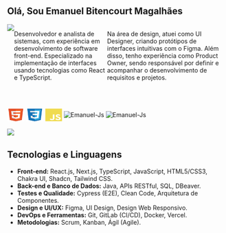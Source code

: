 ## Olá, Sou Emanuel Bitencourt Magalhães
 <div>
  <div style="display:flex">
  <img height="180em" align='right' src="https://github-readme-stats.vercel.app/api/top-langs/?username=emanuelBitenc&theme=dark&show_icons=true&hide_border=true&layout=compact"/>
   <p> Desenvolvedor e analista de sistemas, com experiência em desenvolvimento de software front-end. Especializado na implementação de interfaces usando tecnologias como React e TypeScript. 

Na área de design, atuei como UI Designer, criando protótipos de interfaces intuitivas com o Figma. Além disso, tenho experiência como Product Owner, sendo responsável por definir e acompanhar o desenvolvimento de requisitos e projetos.</p> 
 </div>


<div style="display: inline_block"><br>
 
  <img align="center" alt="Emanuel-HTML" height="30" width="40" src="https://raw.githubusercontent.com/devicons/devicon/master/icons/html5/html5-original.svg">
  <img align="center" alt="Emanuel-CSS" height="30" width="40" src="https://raw.githubusercontent.com/devicons/devicon/master/icons/css3/css3-original.svg">
  <img align="center" alt="Emanuel-Js" height="30" width="40" src="https://raw.githubusercontent.com/devicons/devicon/master/icons/javascript/javascript-plain.svg">
  <img align="center" alt="Emanuel-Js" height="30" width="40" src="https://cdn.jsdelivr.net/gh/devicons/devicon@latest/icons/typescript/typescript-original.svg" />
  <img align="center" alt="Emanuel-Js" height="30" width="40" src="https://cdn.jsdelivr.net/gh/devicons/devicon@latest/icons/react/react-original.svg" />

</div>
<br>
<div> 
  <a href="https://www.linkedin.com/in/emanuelbitencourt/" target="_blank"><img src="https://img.shields.io/badge/-LinkedIn-%230077B5?style=for-the-badge&logo=linkedin&logoColor=white" target="_blank"></a> 
 </div>
 
## Tecnologias e Linguagens

- **Front-end:** React.js, Next.js, TypeScript, JavaScript, HTML5/CSS3, Chakra UI, Shadcn, Tailwind CSS.
- **Back-end e Banco de Dados:** Java, APIs RESTful, SQL, DBeaver.
- **Testes e Qualidade:** Cypress (E2E), Clean Code, Arquitetura de Componentes.
- **Design e UI/UX:** Figma, UI Design, Design Web Responsivo.
- **DevOps e Ferramentas:** Git, GitLab (CI/CD), Docker, Vercel.
- **Metodologias:** Scrum, Kanban, Ágil (Agile).



</div>
